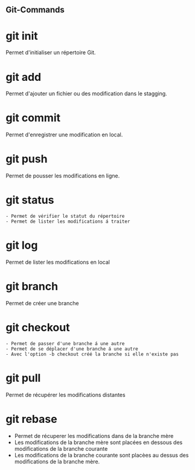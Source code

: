 ## Git-Commands

# git init 
Permet d'initialiser un répertoire Git.

# git add
Permet d'ajouter un fichier ou des modification dans le stagging.

# git commit 
Permet d'enregistrer une modification en local.

# git push
Permet de pousser les modifications en ligne.

# git status
    - Permet de vérifier le statut du répertoire
    - Permet de lister les modifications á traiter

# git log
Permet de lister les modifications en local

# git branch
Permet de créer une branche

# git checkout
    - Permet de passer d'une branche á une autre
    - Permet de se déplacer d'une branche á une autre
    - Avec l'option -b checkout créé la branche si elle n'existe pas

# git pull
Permet de récupérer les modifications distantes

# git rebase
- Permet de récuperer les modifications dans de la branche mère
- Les modifications de la branche mère sont placées en dessous des modifications de la branche courante
- Les modifications de la branche courante sont placèes au dessus des modifications de la branche mère.